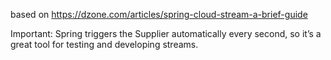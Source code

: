 based on https://dzone.com/articles/spring-cloud-stream-a-brief-guide

Important: Spring triggers the Supplier automatically every second, so it’s a great tool for testing and developing streams. 